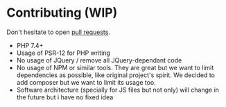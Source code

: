 Contributing (WIP)
==================

Don't hesitate to open [pull requests](https://github.com/RomainOdeval/batflat/pulls).

* PHP 7.4+
* Usage of PSR-12 for PHP writing
* No usage of JQuery / remove all JQuery-dependant code
* No usage of NPM or similar tools. They are great but we want to limit dependencies as possible, like original project's spirit. We decided to add composer but we want to limit its usage too.
* Software architecture (specially for JS files but not only) will change in the future but i have no fixed idea
